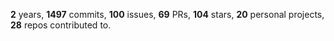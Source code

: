 **2** years, **1497** commits, **100** issues, **69** PRs, **104** stars, **20** personal projects, **28** repos contributed to.

